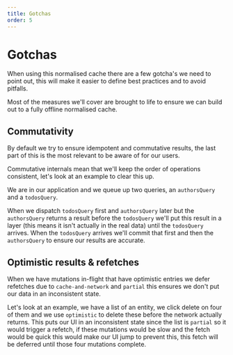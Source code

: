 ```yaml
---
title: Gotchas
order: 5
---
```


# Gotchas

When using this normalised cache there are a few gotcha's we need to point out,
this will make it easier to define best practices and to avoid pitfalls.

Most of the measures we'll cover are brought to life to ensure we can build out
to a fully offline normalised cache.

## Commutativity

By default we try to ensure idempotent and commutative results, the last part of this
is the most relevant to be aware of for our users.

Commutative internals mean that we'll keep the order of operations consistent, let's look
at an example to clear this up.

We are in our application and we queue up two queries, an `authorsQuery` and a `todosQuery`.

When we dispatch `todosQuery` first and `authorsQuery` later but the `authorsQuery` returns a result
before the `todosQuery` we'll put this result in a layer (this means it isn't actually in the real data)
until the `todosQuery` arrives. When the `todosQuery` arrives we'll commit that first and then the `authorsQuery`
to ensure our results are accurate. 

## Optimistic results & refetches

When we have mutations in-flight that have optimistic entries we defer refetches due to `cache-and-network` and
`partial` this ensures we don't put our data in an inconsistent state.

Let's look at an example, we have a list of an entity, we click delete on four of them and we use `optimistic` to
delete these before the network actually returns. This puts our UI in an inconsistent state since the list is `partial`
so it would trigger a refetch, if these mutations would be slow and the fetch would be quick this would make our UI jump
to prevent this, this fetch will be deferred until those four mutations complete.
